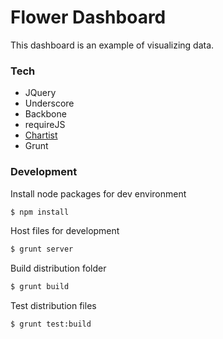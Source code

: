 # Flower Dashboard
This dashboard is an example of visualizing data.

### Tech
* JQuery
* Underscore
* Backbone
* requireJS
* [Chartist]
* Grunt

### Development
Install node packages for dev environment
```sh
$ npm install
```
Host files for development
```sh
$ grunt server
```
Build distribution folder
```sh
$ grunt build
```
Test distribution files
```sh
$ grunt test:build
```
[Chartist]:http://gionkunz.github.io/chartist-js/

